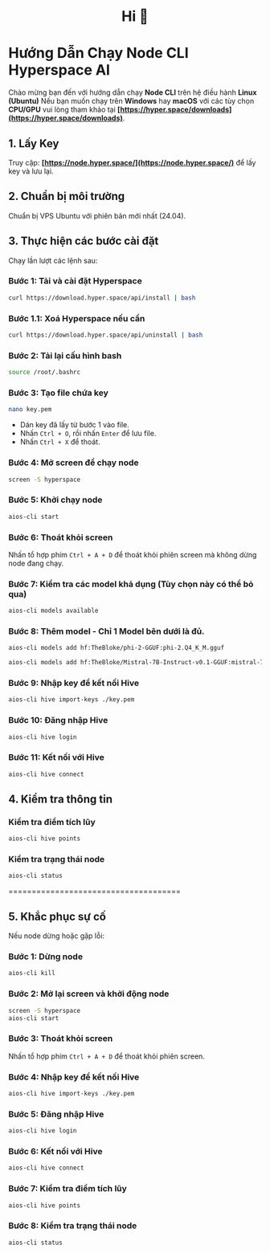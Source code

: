  <h1 align="center">Hi 👋</h1>

# Hướng Dẫn Chạy Node CLI Hyperspace AI

Chào mừng bạn đến với hướng dẫn chạy **Node CLI** trên hệ điều hành **Linux (Ubuntu)** Nếu bạn muốn chạy trên **Windows** hay **macOS** với các tùy chọn **CPU/GPU** vui lòng tham khảo tại **[https://hyper.space/downloads](https://hyper.space/downloads)**.

## 1. Lấy Key
Truy cập: **[https://node.hyper.space/](https://node.hyper.space/)** để lấy key và lưu lại.

## 2. Chuẩn bị môi trường
Chuẩn bị VPS Ubuntu với phiên bản mới nhất (24.04).

## 3. Thực hiện các bước cài đặt

Chạy lần lượt các lệnh sau:

### Bước 1: Tải và cài đặt Hyperspace
```bash
curl https://download.hyper.space/api/install | bash
```

### Bước 1.1: Xoá Hyperspace nếu cần
```bash
curl https://download.hyper.space/api/uninstall | bash
```

### Bước 2: Tải lại cấu hình bash
```bash
source /root/.bashrc
```

### Bước 3: Tạo file chứa key
```bash
nano key.pem
```
- Dán key đã lấy từ bước 1 vào file.
- Nhấn `Ctrl + O`, rồi nhấn `Enter` để lưu file.
- Nhấn `Ctrl + X` để thoát.

### Bước 4: Mở screen để chạy node
```bash
screen -S hyperspace
```

### Bước 5: Khởi chạy node
```bash
aios-cli start
```

### Bước 6: Thoát khỏi screen
Nhấn tổ hợp phím `Ctrl + A + D` để thoát khỏi phiên screen mà không dừng node đang chạy.

### Bước 7: Kiểm tra các model khả dụng (Tùy chọn này có thể bỏ qua)
```bash
aios-cli models available
```

### Bước 8: Thêm model - Chỉ 1 Model bên dưới là đủ.
```bash
aios-cli models add hf:TheBloke/phi-2-GGUF:phi-2.Q4_K_M.gguf
```

```bash
aios-cli models add hf:TheBloke/Mistral-7B-Instruct-v0.1-GGUF:mistral-7b-instruct-v0.1.Q4_K_S.gguf
```

### Bước 9: Nhập key để kết nối Hive
```bash
aios-cli hive import-keys ./key.pem
```

### Bước 10: Đăng nhập Hive
```bash
aios-cli hive login
```

### Bước 11: Kết nối với Hive
```bash
aios-cli hive connect
```

## 4. Kiểm tra thông tin

### Kiểm tra điểm tích lũy
```bash
aios-cli hive points
```

### Kiểm tra trạng thái node
```bash
aios-cli status
```

=====================================



## 5. Khắc phục sự cố

Nếu node dừng hoặc gặp lỗi:

### Bước 1: Dừng node
```bash
aios-cli kill
```

### Bước 2: Mở lại screen và khởi động node
```bash
screen -S hyperspace
aios-cli start
```

### Bước 3: Thoát khỏi screen
Nhấn tổ hợp phím `Ctrl + A + D` để thoát khỏi phiên screen.

### Bước 4: Nhập key để kết nối Hive
```bash
aios-cli hive import-keys ./key.pem
```

### Bước 5: Đăng nhập Hive
```bash
aios-cli hive login
```

### Bước 6: Kết nối với Hive
```bash
aios-cli hive connect
```

### Bước 7: Kiểm tra điểm tích lũy
```bash
aios-cli hive points
```

### Bước 8: Kiểm tra trạng thái node
```bash
aios-cli status
```
